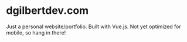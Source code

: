 # dgilbertdev.com

Just a personal website/portfolio. Built with Vue.js.
Not yet optimized for mobile, so hang in there!
